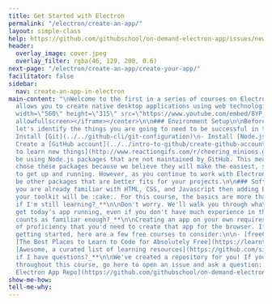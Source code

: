 ```yaml
---
title: Get Started with Electron
permalink: "/electron/create-an-app/"
layout: simple-class
help: https://github.com/githubschool/on-demand-electron-app/issues/new?title=I%20need%20help&body=Describe%20what%20you%20need%20help%20with%20here.&labels=Help%20Wanted
header:
  overlay_image: cover.jpeg
  overlay_filter: rgba(46, 129, 200, 0.6)
next-page: "/electron/create-an-app/create-your-app/"
facilitator: false
sidebar:
  nav: create-an-app-in-electron
main-content: "\nWelcome to the first in a series of courses on Electron!  \n\nElectron
  allows you to create native desktop applications using web technologies.\n\n<center><iframe
  width=\"560\" height=\"315\" src=\"https://www.youtube.com/embed/8YP_nOCO-4Q\" frameborder=\"0\"
  allowfullscreen></iframe></center>\n\n### Environment Setup\n\nBefore we get started,
  let's identify the things you are going to need to be successful in this course.\n\n-
  Install [Git](../../github-cli/git-configuration)\n- Install [Node.js and NPM](https://nodejs.org/en/download/)\n-
  Create a [GitHub account](../../intro-to-github/create-github-account)\n- Get [excited
  to learn new things](http://www.reactiongifs.com/r/cheering_minions.gif)\n\nWe will
  be using Node.js packages that are not maintained by GitHub. This means that we
  chose these packages because we believe they will make the easiest, smoothest path
  to get up and running. However, as you continue to work with Electron, there may
  be other packages that are better fits for your projects.\n\n### Software Skills\n\nIf
  you are already familiar with HTML, CSS, and Javascript then adding Electron to
  your toolkit will be :cake:. For this course, the basics are more than enough.\n\n**_What
  if I'm still learning?_**\n\nDon't worry. We'll walk you through what you need to
  get today's app running, even if you don't have much experience in these technologies.\n\n**_What
  counts as familiar enough?_**\n\nCreating an app on your own requires the same level
  of proficiency that you'd need to create that app for the browser. If you are just
  getting started, here are a few free courses to consider:\n\n- [freeCodeCamp](https://www.freecodecamp.com/map)\n-
  [The Best Places to Learn to Code for Absolutely Free](https://learntocodewith.me/posts/code-for-free/)\n-
  [Awesome, a curated list of learning resources](https://github.com/sindresorhus/awesome)\n\n**_What
  if I have questions?_**\n\nWe've created a repository for you! If you have any questions
  throughout this course, go here to open an issue and ask a question: [On Demand
  Electron App Repo](https://github.com/githubschool/on-demand-electron-app).\n"
show-me-how: 
tell-me-why: 
---
```


